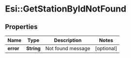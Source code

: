# Esi::GetStationByIdNotFound

## Properties
Name | Type | Description | Notes
------------ | ------------- | ------------- | -------------
**error** | **String** | Not found message | [optional] 


